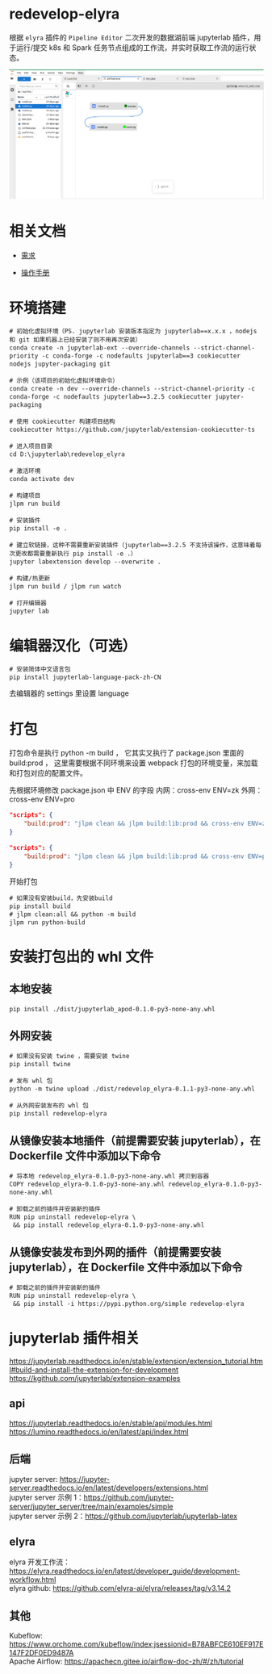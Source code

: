 # redevelop-elyra

根据 `elyra` 插件的 `Pipeline Editor` 二次开发的数据湖前端 jupyterlab 插件，用于运行/提交 k8s 和 Spark 任务节点组成的工作流，并实时获取工作流的运行状态。

<div align="left">
    <img src="example.png" alt="工作流示例"/>
</div>

# 相关文档

- [需求](%E5%B7%A5%E4%BD%9C%E6%B5%81%E5%88%9B%E5%BB%BA%E5%8F%8A%E8%BF%90%E8%A1%8C.docx)

- [操作手册](%E6%93%8D%E4%BD%9C%E6%89%8B%E5%86%8C.docx)

# 环境搭建

```shell
# 初始化虚拟环境（PS. jupyterlab 安装版本指定为 jupyterlab==x.x.x ，nodejs 和 git 如果机器上已经安装了则不用再次安装）
conda create -n jupyterlab-ext --override-channels --strict-channel-priority -c conda-forge -c nodefaults jupyterlab==3 cookiecutter nodejs jupyter-packaging git

# 示例（该项目的初始化虚拟环境命令）
conda create -n dev --override-channels --strict-channel-priority -c conda-forge -c nodefaults jupyterlab==3.2.5 cookiecutter jupyter-packaging

# 使用 cookiecutter 构建项目结构
cookiecutter https://github.com/jupyterlab/extension-cookiecutter-ts

# 进入项目目录
cd D:\jupyterlab\redevelop_elyra

# 激活环境
conda activate dev

# 构建项目
jlpm run build

# 安装插件
pip install -e .

# 建立软链接，这种不需要重新安装插件（jupyterlab==3.2.5 不支持该操作，这意味着每次更改都需要重新执行 pip install -e .）
jupyter labextension develop --overwrite .

# 构建/热更新
jlpm run build / jlpm run watch

# 打开编辑器
jupyter lab
```

# 编辑器汉化（可选）

```shell
# 安装简体中文语言包
pip install jupyterlab-language-pack-zh-CN
```

去编辑器的 settings 里设置 language

# 打包

打包命令是执行 python -m build ， 它其实又执行了 package.json 里面的 build:prod ， 这里需要根据不同环境来设置 webpack 打包的环境变量，来加载和打包对应的配置文件。

先根据环境修改 package.json 中 ENV 的字段
内网：cross-env ENV=zk
外网：cross-env ENV=pro

```json
"scripts": {
    "build:prod": "jlpm clean && jlpm build:lib:prod && cross-env ENV=zk jlpm build:labextension",
}
```

```json
"scripts": {
    "build:prod": "jlpm clean && jlpm build:lib:prod && cross-env ENV=pro jlpm build:labextension",
}
```

开始打包

```shell
# 如果没有安装build，先安装build
pip install build
# jlpm clean:all && python -m build
jlpm run python-build
```

# 安装打包出的 whl 文件

## 本地安装

```shell
pip install ./dist/jupyterlab_apod-0.1.0-py3-none-any.whl
```

## 外网安装

```shell
# 如果没有安装 twine ，需要安装 twine
pip install twine

# 发布 whl 包
python -m twine upload ./dist/redevelop_elyra-0.1.1-py3-none-any.whl

# 从外网安装发布的 whl 包
pip install redevelop-elyra
```

## 从镜像安装本地插件（前提需要安装 jupyterlab），在 Dockerfile 文件中添加以下命令

```shell
# 将本地 redevelop_elyra-0.1.0-py3-none-any.whl 拷贝到容器
COPY redevelop_elyra-0.1.0-py3-none-any.whl redevelop_elyra-0.1.0-py3-none-any.whl

# 卸载之前的插件并安装新的插件
RUN pip uninstall redevelop-elyra \
 && pip install redevelop_elyra-0.1.0-py3-none-any.whl

```

## 从镜像安装发布到外网的插件（前提需要安装 jupyterlab），在 Dockerfile 文件中添加以下命令

```shell
# 卸载之前的插件并安装新的插件
RUN pip uninstall redevelop-elyra \
 && pip install -i https://pypi.python.org/simple redevelop-elyra
```

# jupyterlab 插件相关

https://jupyterlab.readthedocs.io/en/stable/extension/extension_tutorial.html#build-and-install-the-extension-for-development  
https://kgithub.com/jupyterlab/extension-examples

## api

https://jupyterlab.readthedocs.io/en/stable/api/modules.html  
https://lumino.readthedocs.io/en/latest/api/index.html

## 后端

jupyter server: https://jupyter-server.readthedocs.io/en/latest/developers/extensions.html  
jupyter server 示例 1：https://github.com/jupyter-server/jupyter_server/tree/main/examples/simple  
jupyter server 示例 2：https://github.com/jupyterlab/jupyterlab-latex

## elyra

elyra 开发工作流：https://elyra.readthedocs.io/en/latest/developer_guide/development-workflow.html  
elyra github: https://github.com/elyra-ai/elyra/releases/tag/v3.14.2

## 其他

Kubeflow: https://www.orchome.com/kubeflow/index;jsessionid=B78ABFCE610EF917E147F2DF0ED9487A  
Apache Airflow: https://apachecn.gitee.io/airflow-doc-zh/#/zh/tutorial

